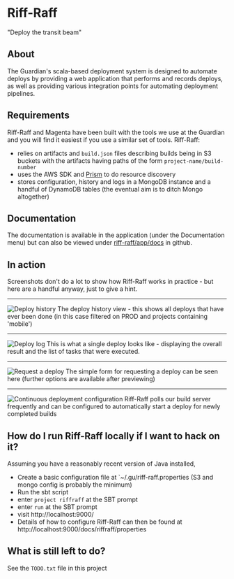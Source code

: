Riff-Raff
=========

"Deploy the transit beam"

About
-----

The Guardian's scala-based deployment system is designed to automate deploys by providing a web application that 
performs and records deploys, as well as providing various integration points for automating deployment pipelines.

Requirements
-----

Riff-Raff and Magenta have been built with the tools we use at the Guardian
and you will find it easiest if you use a similar set of tools. Riff-Raff:

 - relies on artifacts and `build.json` files describing builds being in S3 buckets with the artifacts having paths of 
  the form `project-name/build-number`
 - uses the AWS SDK and [Prism](http://github.com/guardian/prism) to do resource discovery
 - stores configuration, history and logs in a MongoDB instance and a handful of DynamoDB tables (the eventual aim is
   to ditch Mongo altogether)

Documentation
-----

The documentation is available in the application (under the Documentation menu) but can also be viewed under 
[riff-raff/app/docs](riff-raff/app/docs) in github.

In action
-----

Screenshots don't do a lot to show how Riff-Raff works in practice - but here are
a handful anyway, just to give a hint.

***

![Deploy history](contrib/img/deployment_history.png)
The deploy history view - this shows all deploys that have ever been done (in this case filtered on PROD and projects containing 'mobile')

***

![Deploy log](contrib/img/deployment_view.png)
This is what a single deploy looks like - displaying the overall result and the list of tasks that were executed.

***

![Request a deploy](contrib/img/deployment_request.png)
The simple form for requesting a deploy can be seen here (further options are available after previewing)

***

![Continuous deployment configuration](contrib/img/deployment_continuous.png)
Riff-Raff polls our build server frequently and can be configured to automatically start a deploy for newly completed builds

How do I run Riff-Raff locally if I want to hack on it?
-------------------------------------------------------

Assuming you have a reasonably recent version of Java installed, 

 * Create a basic configuration file at `~/.gu/riff-raff.properties (S3 and mongo config is probably the minimum)
 * Run the sbt script
 * enter `project riffraff` at the SBT prompt
 * enter `run` at the SBT prompt
 * visit http://localhost:9000/
 * Details of how to configure Riff-Raff can then be found at http://localhost:9000/docs/riffraff/properties 


What is still left to do?
------

See the `TODO.txt` file in this project
